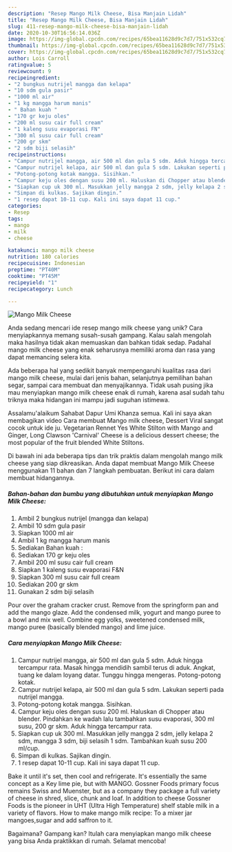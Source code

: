 ```yaml
---
description: "Resep Mango Milk Cheese, Bisa Manjain Lidah"
title: "Resep Mango Milk Cheese, Bisa Manjain Lidah"
slug: 411-resep-mango-milk-cheese-bisa-manjain-lidah
date: 2020-10-30T16:56:14.036Z
image: https://img-global.cpcdn.com/recipes/65bea11628d9c7d7/751x532cq70/mango-milk-cheese-foto-resep-utama.jpg
thumbnail: https://img-global.cpcdn.com/recipes/65bea11628d9c7d7/751x532cq70/mango-milk-cheese-foto-resep-utama.jpg
cover: https://img-global.cpcdn.com/recipes/65bea11628d9c7d7/751x532cq70/mango-milk-cheese-foto-resep-utama.jpg
author: Lois Carroll
ratingvalue: 5
reviewcount: 9
recipeingredient:
- "2 bungkus nutrijel mangga dan kelapa"
- "10 sdm gula pasir"
- "1000 ml air"
- "1 kg mangga harum manis"
- " Bahan kuah "
- "170 gr keju oles"
- "200 ml susu cair full cream"
- "1 kaleng susu evaporasi FN"
- "300 ml susu cair full cream"
- "200 gr skm"
- "2 sdm biji selasih"
recipeinstructions:
- "Campur nutrijel mangga, air 500 ml dan gula 5 sdm. Aduk hingga tercampur rata. Masak hingga mendidih sambil terus di aduk. Angkat, tuang ke dalam loyang datar. Tunggu hingga mengeras. Potong-potong kotak."
- "Campur nutrijel kelapa, air 500 ml dan gula 5 sdm. Lakukan seperti pada nutrijel mangga."
- "Potong-potong kotak mangga. Sisihkan."
- "Campur keju oles dengan susu 200 ml. Haluskan di Chopper atau blender. Pindahkan ke wadah lalu tambahkan susu evaporasi, 300 ml susu, 200 gr skm. Aduk hingga tercampur rata."
- "Siapkan cup uk 300 ml. Masukkan jelly mangga 2 sdm, jelly kelapa 2 sdm, mangga 3 sdm, biji selasih 1 sdm. Tambahkan kuah susu 200 ml/cup."
- "Simpan di kulkas. Sajikan dingin."
- "1 resep dapat 10-11 cup. Kali ini saya dapat 11 cup."
categories:
- Resep
tags:
- mango
- milk
- cheese

katakunci: mango milk cheese 
nutrition: 180 calories
recipecuisine: Indonesian
preptime: "PT40M"
cooktime: "PT45M"
recipeyield: "1"
recipecategory: Lunch

---
```



![Mango Milk Cheese](https://img-global.cpcdn.com/recipes/65bea11628d9c7d7/751x532cq70/mango-milk-cheese-foto-resep-utama.jpg)

Anda sedang mencari ide resep mango milk cheese yang unik? Cara menyiapkannya memang susah-susah gampang. Kalau salah mengolah maka hasilnya tidak akan memuaskan dan bahkan tidak sedap. Padahal mango milk cheese yang enak seharusnya memiliki aroma dan rasa yang dapat memancing selera kita.

Ada beberapa hal yang sedikit banyak mempengaruhi kualitas rasa dari mango milk cheese, mulai dari jenis bahan, selanjutnya pemilihan bahan segar, sampai cara membuat dan menyajikannya. Tidak usah pusing jika mau menyiapkan mango milk cheese enak di rumah, karena asal sudah tahu triknya maka hidangan ini mampu jadi suguhan istimewa.

Assalamu&#39;alaikum Sahabat Dapur Umi Khanza semua. Kali ini saya akan membagikan video Cara membuat Mango milk cheese, Dessert Viral sangat cocok untuk ide ju. Vegetarian Rennet Yes White Stilton with Mango and Ginger, Long Clawson &#39;Carnival&#39; Cheese is a delicious dessert cheese; the most popular of the fruit blended White Stiltons.


Di bawah ini ada beberapa tips dan trik praktis dalam mengolah mango milk cheese yang siap dikreasikan. Anda dapat membuat Mango Milk Cheese menggunakan 11 bahan dan 7 langkah pembuatan. Berikut ini cara dalam membuat hidangannya.

<!--inarticleads1-->

##### Bahan-bahan dan bumbu yang dibutuhkan untuk menyiapkan Mango Milk Cheese:

1. Ambil 2 bungkus nutrijel (mangga dan kelapa)
1. Ambil 10 sdm gula pasir
1. Siapkan 1000 ml air
1. Ambil 1 kg mangga harum manis
1. Sediakan  Bahan kuah :
1. Sediakan 170 gr keju oles
1. Ambil 200 ml susu cair full cream
1. Siapkan 1 kaleng susu evaporasi F&amp;N
1. Siapkan 300 ml susu cair full cream
1. Sediakan 200 gr skm
1. Gunakan 2 sdm biji selasih


Pour over the graham cracker crust. Remove from the springform pan and add the mango glaze. Add the condensed milk, yogurt and mango puree to a bowl and mix well. Combine egg yolks, sweetened condensed milk, mango puree (basically blended mango) and lime juice. 

<!--inarticleads2-->

##### Cara menyiapkan Mango Milk Cheese:

1. Campur nutrijel mangga, air 500 ml dan gula 5 sdm. Aduk hingga tercampur rata. Masak hingga mendidih sambil terus di aduk. Angkat, tuang ke dalam loyang datar. Tunggu hingga mengeras. Potong-potong kotak.
1. Campur nutrijel kelapa, air 500 ml dan gula 5 sdm. Lakukan seperti pada nutrijel mangga.
1. Potong-potong kotak mangga. Sisihkan.
1. Campur keju oles dengan susu 200 ml. Haluskan di Chopper atau blender. Pindahkan ke wadah lalu tambahkan susu evaporasi, 300 ml susu, 200 gr skm. Aduk hingga tercampur rata.
1. Siapkan cup uk 300 ml. Masukkan jelly mangga 2 sdm, jelly kelapa 2 sdm, mangga 3 sdm, biji selasih 1 sdm. Tambahkan kuah susu 200 ml/cup.
1. Simpan di kulkas. Sajikan dingin.
1. 1 resep dapat 10-11 cup. Kali ini saya dapat 11 cup.


Bake it until it&#39;s set, then cool and refrigerate. It&#39;s essentially the same concept as a Key lime pie, but with MANGO. Gossner Foods primary focus remains Swiss and Muenster, but as a company they package a full variety of cheese in shred, slice, chunk and loaf. In addition to cheese Gossner Foods is the pioneer in UHT (Ultra High Temperature) shelf stable milk in a variety of flavors. How to make mango milk recipe: To a mixer jar mangoes,sugar and add saffron to it. 

Bagaimana? Gampang kan? Itulah cara menyiapkan mango milk cheese yang bisa Anda praktikkan di rumah. Selamat mencoba!
